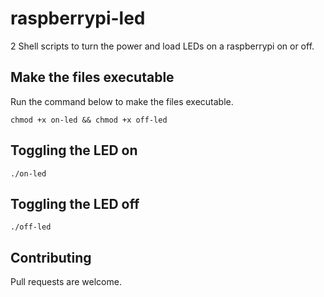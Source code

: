 # raspberrypi-led
2 Shell scripts to turn the power and load LEDs on a raspberrypi on or off.

## Make the files executable

Run the command below to make the files executable.

```
chmod +x on-led && chmod +x off-led
```

## Toggling the LED on

```
./on-led
```

## Toggling the LED off

```
./off-led
```

## Contributing
Pull requests are welcome.
